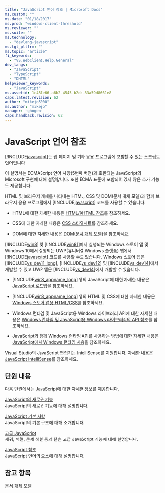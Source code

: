 ```yaml
---
title: "JavaScript 언어 참조 | Microsoft Docs"
ms.custom: ""
ms.date: "01/18/2017"
ms.prod: "windows-client-threshold"
ms.reviewer: ""
ms.suite: ""
ms.technology: 
  - "devlang-javascript"
ms.tgt_pltfrm: ""
ms.topic: "article"
f1_keywords: 
  - "VS.WebClient.Help.General"
dev_langs: 
  - "JavaScript"
  - "TypeScript"
  - "DHTML"
helpviewer_keywords: 
  - "JavaScript"
ms.assetid: 1c457e66-a6b2-4545-b2dd-33a59d8661e8
caps.latest.revision: 62
author: "mikejo5000"
ms.author: "mikejo"
manager: "ghogen"
caps.handback.revision: 62
---
```

# JavaScript 언어 참조
[!INCLUDE[javascript](../javascript/includes/javascript-md.md)]는 웹 페이지 및 기타 응용 프로그램에 포함할 수 있는 스크립트 언어입니다.  
  
 이 설명서는 ECMAScript 언어 사양\(5번째 버전\)과 호환되는 JavaScript의 Microsoft 구현에 대해 설명합니다. 또한 ECMA 표준에 포함되어 있지 않은 추가 기능도 제공합니다.  
  
 HTML 및 브라우저 개체를 나타내는 HTML, CSS 및 DOM\(문서 개체 모델\)과 함께 브라우저 응용 프로그램에서 [!INCLUDE[javascript](../javascript/includes/javascript-md.md)] 코드를 사용할 수 있습니다.  
  
-   HTML에 대한 자세한 내용은 [HTML\/XHTML 참조](http://go.microsoft.com/fwlink/p/?LinkId=251007)를 참조하세요.  
  
-   CSS에 대한 자세한 내용은 [CSS 스타일시트](http://go.microsoft.com/fwlink/p/?LinkId=251008)를 참조하세요.  
  
-   DOM에 대한 자세한 내용은 [DOM\(문서 개체 모델\)](http://go.microsoft.com/fwlink/p/?LinkId=251009)을 참조하세요.  
  
 [!INCLUDE[win8](../javascript/includes/win8-md.md)] 및 [!INCLUDE[win81](../javascript/includes/win81-md.md)]에서 실행되는 Windows 스토어 앱 및Windows 10에서 실행되는 UWP\(유니버설 Windows 플랫폼\) 앱에서 [!INCLUDE[javascript](../javascript/includes/javascript-md.md)] 코드를 사용할 수도 있습니다. Windows 스토어 앱은 [!INCLUDE[vs_dev11_long](../javascript/includes/vs-dev11-long-md.md)], [!INCLUDE[vs_dev12](../javascript/includes/vs-dev12-md.md)] 및 [!INCLUDE[vs_dev14](../javascript/includes/vs-dev14-md.md)]에서 개발할 수 있고 UWP 앱은 [!INCLUDE[vs_dev14](../javascript/includes/vs-dev14-md.md)]에서 개발할 수 있습니다.  
  
-   [!INCLUDE[win8_appname_long](../javascript/advanced/includes/win8-appname-long-md.md)] 앱의 JavaScript에 대한 자세한 내용은 [JavaScript 로드맵](https://msdn.microsoft.com/en-us/library/windows/apps/hh465037.aspx)을 참조하세요.  
  
-   [!INCLUDE[win8_appname_long](../javascript/advanced/includes/win8-appname-long-md.md)] 앱의 HTML 및 CSS에 대한 자세한 내용은 [Windows 스토어 앱용 HTML\/CSS](http://go.microsoft.com/fwlink/p/?LinkId=250939)를 참조하세요.  
  
-   Windows 런타임 및 JavaScript용 Windows 라이브러리 API에 대한 자세한 내용은 [Windows 런타임 및 JavaScript용 Windows 라이브러리의 API 참조](http://go.microsoft.com/fwlink/p/?LinkID=250938)를 참조하세요.  
  
-   JavaScript와 함께 Windows 런타임 API를 사용하는 방법에 대한 자세한 내용은 [JavaScript에서 Windows 런타임 사용](../jswinrt/using-the-windows-runtime-in-javascript.md)을 참조하세요.  
  
 Visual Studio의 JavaScript 편집기는 IntelliSense를 지원합니다. 자세한 내용은 [JavaScript IntelliSense](http://go.microsoft.com/fwlink/p/?LinkId=256499)를 참조하세요.  
  
## 단원 내용  
 다음 단원에서는 JavaScript에 대한 자세한 정보를 제공합니다.  
  
 [JavaScript의 새로운 기능](../javascript/what-s-new-in-javascript.md)  
 JavaScript의 새로운 기능에 대해 설명합니다.  
  
 [JavaScript 기본 사항](../javascript/javascript-fundamentals.md)  
 JavaScript의 기본 구조에 대해 소개합니다.  
  
 [고급 JavaScript](../javascript/advanced/advanced-javascript.md)  
 재귀, 배열, 문제 해결 등과 같은 고급 JavaScript 기능에 대해 설명합니다.  
  
 [JavaScript 참조](../javascript/reference/javascript-reference.md)  
 JavaScript 언어의 요소에 대해 설명합니다.  
  
## 참고 항목  
 [문서 개체 모델](http://go.microsoft.com/fwlink/?LinkId=148095)